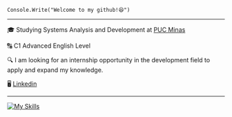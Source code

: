 <code>Console.Write("Welcome to my github!😆")</code>
<hr>

<p>🎓 Studying Systems Analysis and Development at <a href="https://www.pucminas.br/destaques/Paginas/default.aspx" target="blank_">PUC Minas</a></p>

<p>🔠 C1 Advanced English Level</p>

<p>🔍 I am looking for an internship opportunity in the development field to apply and expand my knowledge.</p>

<p>🖥️ <a href="https://www.linkedin.com/in/phcostx/" target="blank_">Linkedin</a> 
<hr>

[![My Skills](https://skillicons.dev/icons?i=cs,mysql)](https://skillicons.dev)






